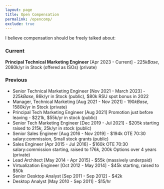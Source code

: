```yaml
---
layout: page
title: Open Compensation
permalink: /opencomp/
exclude: true
---
```


I believe compensation should be freely talked about:

### Current 

**Principal Technical Marketing Engineer** [Apr 2023 - Current] - $225k Base, 20% Bonus, ~$80k/yr in Stock (offered as ISOs) (private) 

### Previous

- Senior Technical Marketing Engineer [Nov 2021 - March 2023] - $225k Base, ~$86k/yr in Stock (public), $80k RSU spot bonus in 2022
- Manager, Technical Marketing [Aug 2021 - Nov 2021] - $190k Base, 15% Bonus, ~$80k/yr in Stock (private)
- Principal Tech Marketing Engineer [Aug 2021] Promotion just before leaving - $221k, $55k/yr in stock (public)
- Senior Tech Marketing Engineer [Dec 2019 - Jul 2021] - $205k starting raised to $215k, ~$25k/yr in stock (public)
- Senior Sales Engineer [Aug 2016 - Nov 2019] - $194k OTE 70:30 salary:commission, Small stock grants (public)
- Sales Engineer [Apr 2015 - Jul 2016] - $160k OTE 70:30 salary:commission starting, raised to $176k, ~$200k Options over 4 years (private)
- Lead Architect [May 2014 - Apr 2015] - $55k (massively underpaid)
- Virtualization Engineer [Oct 2012 - May 2014] - $45k starting, raised to $50k
- Senior Desktop Analyst [Sep 2011 - Sep 2012] - $42k
- Desktop Analyst [May 2010 - Sep 2011] - $15/hr